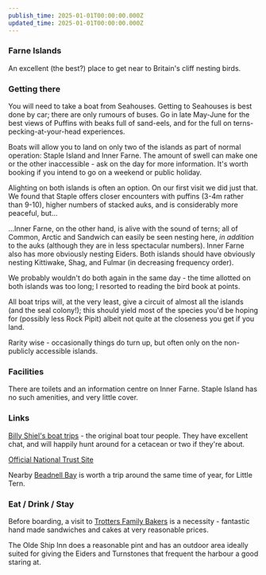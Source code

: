 ```yaml
---
publish_time: 2025-01-01T00:00:00.000Z
updated_time: 2025-01-01T00:00:00.000Z
---
```

### Farne Islands

An excellent (the best?) place to get near to Britain's cliff nesting
birds.

### Getting there

You will need to take a boat from Seahouses. Getting to Seahouses is
best done by car; there are only rumours of buses. Go in late May-June
for the best views of Puffins with beaks full of sand-eels, and for
the full on terns-pecking-at-your-head experiences.

Boats will allow you to land on only two of the islands as part of
normal operation: Staple Island and Inner Farne. The amount of swell
can make one or the other inaccessible - ask on the day for more
information. It's worth booking if you intend to go on a weekend or
public holiday.

Alighting on both islands is often an option. On our first visit we
did just that. We found that Staple offers closer encounters with
puffins (3-4m rather than 9-10), higher numbers of stacked auks, and
is considerably more peaceful, but... 

...Inner Farne, on the other hand, is alive with the sound of terns; all
of Common, Arctic and Sandwich can easily be seen nesting here, _in
addition_ to the auks (although they are in less spectacular
numbers). Inner Farne also has more obviously nesting Eiders. Both
islands should have obviously nesting Kittiwake, Shag, and Fulmar (in
decreasing frequency order).

We probably wouldn't do both again in the same day - the time allotted
on both islands was too long; I resorted to reading the bird book at
points.

All boat trips will, at the very least, give a circuit of almost all
the islands (and the seal colony!); this should yield most of the
species you'd be hoping for (possibly less Rock Pipit) albeit not
quite at the closeness you get if you land.

Rarity wise - occasionally things do turn up, but often only on the
non-publicly accessible islands.

### Facilities

There are toilets and an information centre on Inner Farne. Staple
Island has no such amenities, and very little cover.

### Links

[Billy Shiel's boat trips](http://www.farne-islands.com/) - the
original boat tour people. They have excellent chat, and will happily
hunt around for a cetacean or two if they're about. 

[Official National Trust Site](https://www.nationaltrust.org.uk/farne-islands)

Nearby [Beadnell Bay](sites/Beadnell_Bay.html) is worth a trip around
the same time of year, for Little Tern.

### Eat / Drink / Stay

Before boarding, a visit to [Trotters Family Bakers](http://www.trottersfamilybakers.co.uk/index.php?page=seahouses-shop)
is a necessity - fantastic hand made sandwiches and cakes at very reasonable
prices.

The Olde Ship Inn does a reasonable pint and has an outdoor area
ideally suited for giving the Eiders and Turnstones that frequent the
harbour a good staring at.